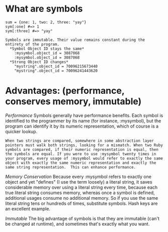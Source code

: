 # What are symbols
  	sum = {one: 1, two: 2, three: "yay"}
  	sym[:one] #=> 1
  	sym[:three] #=> "yay"

  	Symbols are immutable. Their value remains constant during the entirety of the program.
      *Symbol Object ID stays the same*
        :mysymbol.object_id = 3087068
        :mysymbol.object_id = 3087068
      *Strong Object ID changes*
        "mystring".object_id = 70096215673440
        "mystring".object_id = 70096241443620

# Advantages: (performance, conserves memory, immutable)
  *Performance*
    Symbols generally have performance benefits. Each symbol is identified to the programmer by its name (for instance, :mysymbol), but the program can identify it by its numeric representation, which of course is a quicker lookup.

    When two strings are compared, somewhere in some abstraction layer pointers must walk both strings, looking for a mismatch. When two Ruby symbols are compared, if their numeric representation is equal, then the symbols are equal. If you were to use :mysymbol twenty times in your program, every usage of :mysymbol would refer to exactly the same object with exactly the same numeric representation and exactly the same string representation.  This can enhance performance.

  *Memory Conservation*
    Because every :mysymbol refers to exactly one object and yet "defines" (I use the term loosely) a literal string, it saves considerable memory over using a literal string every time, because each true literal string consumes memory, whereas once a symbol is defined, additional usages consume no additional memory. So if you use the same literal string tens or hundreds of times, substitute symbols. Hash keys are an excellent example.

  *Immutable*
    The big advantage of symbols is that they are immutable (can't be changed at runtime), and sometimes that's exactly what you want.
